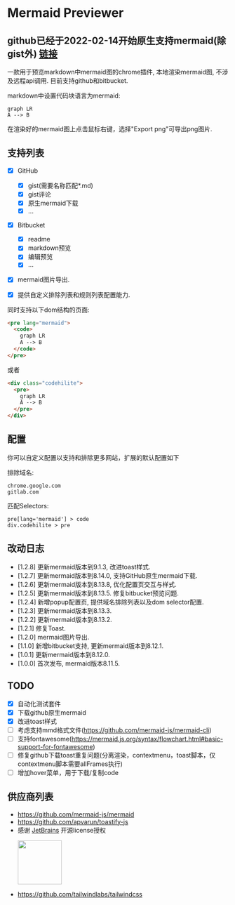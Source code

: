 # Mermaid Previewer

## github已经于2022-02-14开始原生支持mermaid(除gist外) [链接](https://github.blog/2022-02-14-include-diagrams-markdown-files-mermaid/)

一款用于预览markdown中mermaid图的chrome插件, 本地渲染mermaid图, 不涉及远程api调用.
目前支持github和bitbucket.

markdown中设置代码块语言为mermaid:
```mermaid
graph LR
A --> B
```

在渲染好的mermaid图上点击鼠标右键，选择"Export png"可导出png图片.

## 支持列表

- [x] GitHub
  - [x] gist(需要名称匹配*.md)
  - [x] gist评论
  - [x] 原生mermaid下载
  - [x] ...
- [x] Bitbucket
  - [x] readme
  - [x] markdown预览
  - [x] 编辑预览
  - [x] ...
- [x] mermaid图片导出.
- [x] 提供自定义排除列表和规则列表配置能力.


同时支持以下dom结构的页面:
```html
<pre lang="mermaid">
  <code>
    graph LR
    A --> B
  </code>
</pre>
```
或者
```html
<div class="codehilite">
  <pre>
    graph LR
    A --> B
  </pre>
</div>
```


## 配置
你可以自定义配置以支持和排除更多网站，扩展的默认配置如下

排除域名:
```
chrome.google.com
gitlab.com
```
匹配Selectors:
```
pre[lang='mermaid'] > code
div.codehilite > pre
```

## 改动日志
- [1.2.8]  更新mermaid版本到9.1.3, 改进toast样式.
- [1.2.7]  更新mermaid版本到8.14.0, 支持GitHub原生mermaid下载.
- [1.2.6]  更新mermaid版本到8.13.8, 优化配置页交互与样式.
- [1.2.5]  更新mermaid版本到8.13.5. 修复bitbucket预览问题.
- [1.2.4]  新增popup配置页, 提供域名排除列表以及dom selector配置.
- [1.2.3]  更新mermaid版本到8.13.3.
- [1.2.2]  更新mermaid版本到8.13.2.
- [1.2.1]  修复Toast.
- [1.2.0]  mermaid图片导出.
- [1.1.0]  新增bitbucket支持, 更新mermaid版本到8.12.1.
- [1.0.1]  更新mermaid版本到8.12.0.
- [1.0.0]  首次发布, mermaid版本8.11.5.

## TODO

- [x] 自动化测试套件
- [x] 下载github原生mermaid
- [x] 改进toast样式
- [ ] 考虑支持mmd格式文件(https://github.com/mermaid-js/mermaid-cli)
- [ ] 支持fontawesome(https://mermaid.js.org/syntax/flowchart.html#basic-support-for-fontawesome)
- [ ] 修复github下载toast重复问题(分离渲染，contextmenu，toast脚本，仅contextmenu脚本需要allFrames执行)
- [ ] 增加hover菜单，用于下载/复制code

## 供应商列表

- https://github.com/mermaid-js/mermaid
- https://github.com/apvarun/toastify-js
- 感谢 [JetBrains](https://www.jetbrains.com/?from=ferry) 开源license授权
  <p>
   <a href="https://www.jetbrains.com/?from=ferry">
     <img height="100" src="https://www.jetbrains.com/company/brand/img/logo6.svg" alt="">
   </a>
  </p>
- https://github.com/tailwindlabs/tailwindcss
